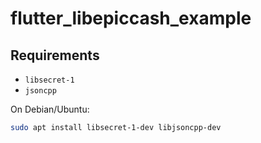 # flutter_libepiccash_example

## Requirements
- `libsecret-1`
- `jsoncpp`

On Debian/Ubuntu:
```sh
sudo apt install libsecret-1-dev libjsoncpp-dev
```
